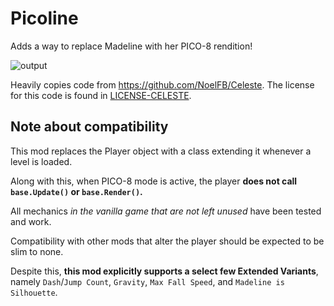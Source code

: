 # Picoline

Adds a way to replace Madeline with her PICO-8 rendition!

![output](https://github.com/user-attachments/assets/1593b215-f40b-401b-a1ca-3b1c7c892ddf)

Heavily copies code from https://github.com/NoelFB/Celeste.
The license for this code is found in [LICENSE-CELESTE](./LICENSE-CELESTE).

## Note about compatibility

This mod replaces the Player object with a class extending it whenever a level is loaded.

Along with this, when PICO-8 mode is active, the player **does not call `base.Update()` or `base.Render()`.**

All mechanics _in the vanilla game that are not left unused_ have been tested and work.

Compatibility with other mods that alter the player should be expected to be slim to none.

Despite this, **this mod explicitly supports a select few Extended Variants**, namely `Dash`/`Jump Count`, `Gravity`, `Max Fall Speed`, and `Madeline is Silhouette`.
